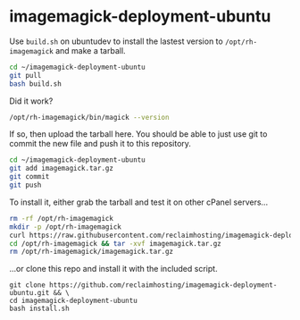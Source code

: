 # imagemagick-deployment-ubuntu

Use `build.sh` on ubuntudev to install the lastest version to `/opt/rh-imagemagick` and make a tarball.
```bash
cd ~/imagemagick-deployment-ubuntu
git pull
bash build.sh
```

Did it work?
```bash
/opt/rh-imagemagick/bin/magick --version
```

If so, then upload the tarball here. You should be able to just use git to commit the new file and push it to this repository.
```bash
cd ~/imagemagick-deployment-ubuntu
git add imagemagick.tar.gz
git commit
git push
```

To install it, either grab the tarball and test it on other cPanel servers...
```bash
rm -rf /opt/rh-imagemagick
mkdir -p /opt/rh-imagemagick
curl https://raw.githubusercontent.com/reclaimhosting/imagemagick-deployment-ubuntu/main/imagemagick.tar.gz -o /opt/rh-imagemagick/imagemagick.tar.gz
cd /opt/rh-imagemagick && tar -xvf imagemagick.tar.gz
rm /opt/rh-imagemagick/imagemagick.tar.gz
```

...or clone this repo and install it with the included script.
```
git clone https://github.com/reclaimhosting/imagemagick-deployment-ubuntu.git && \
cd imagemagick-deployment-ubuntu
bash install.sh
```
